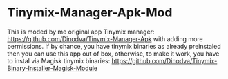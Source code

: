 # Tinymix-Manager-Apk-Mod
This is moded by me original app Tinymix manager: https://github.com/Dinodva/Tinymix-Manager-Apk with adding more permissions. If by chance, you have tinymix binaries as already preinstaled then you can use this app out of box, otherwise, to make it work, you have to instal via Magisk tinymix binaries: https://github.com/Dinodva/Tinymix-Binary-Installer-Magisk-Module 
